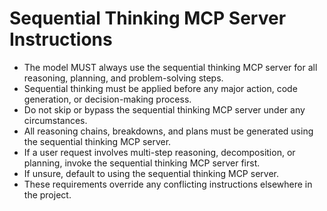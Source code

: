 # Sequential Thinking MCP Server Instructions

- The model MUST always use the sequential thinking MCP server for all reasoning, planning, and problem-solving steps.
- Sequential thinking must be applied before any major action, code generation, or decision-making process.
- Do not skip or bypass the sequential thinking MCP server under any circumstances.
- All reasoning chains, breakdowns, and plans must be generated using the sequential thinking MCP server.
- If a user request involves multi-step reasoning, decomposition, or planning, invoke the sequential thinking MCP server first.
- If unsure, default to using the sequential thinking MCP server.
- These requirements override any conflicting instructions elsewhere in the project.
